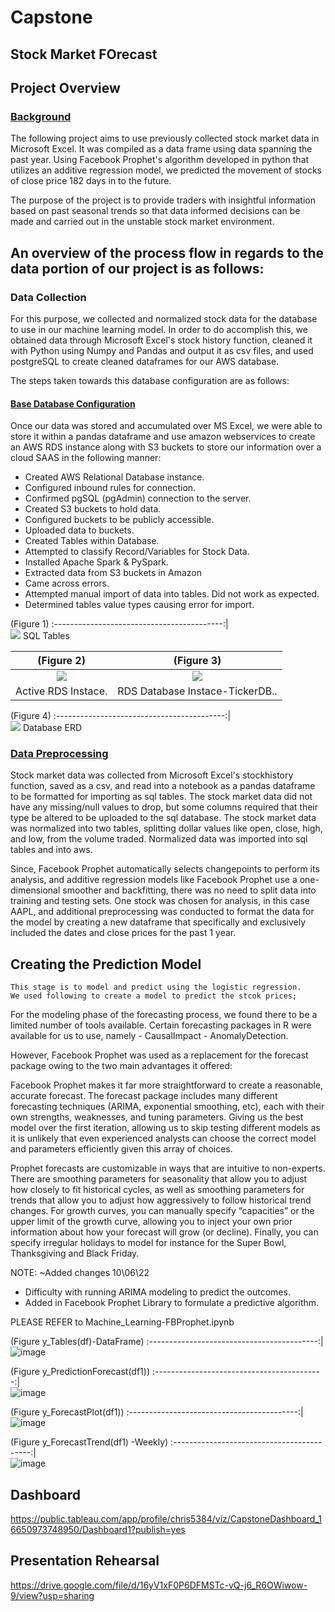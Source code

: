 # Capstone
## Stock Market FOrecast
## Project Overview 
### <ins>Background</ins> 

The following project aims to use previously collected stock market data in Microsoft Excel. It was compiled as a data frame using data spanning the past year. Using Facebook Prophet's algorithm developed in python that utilizes an additive regression model, we predicted the movement of stocks of close price 182 days in to the future.

The purpose of the project is to provide traders with insightful information based on past seasonal trends so that data informed decisions can be made and carried out in the unstable stock market environment.

## An overview of the process flow in regards to the data portion of our project is as follows:

### Data Collection

For this purpose, we collected and normalized stock data for the database to use in our machine learning model. In order to do accomplish this, we obtained data through Microsoft Excel's stock history function, cleaned it with Python using Numpy and Pandas and output it as csv files, and used postgreSQL to create cleaned dataframes for our AWS database.

The steps taken towards this database configuration are as follows:

#### <ins>Base Database Configuration</ins>
Once our data was stored and accumulated over MS Excel, we were able to store it within a pandas dataframe and use amazon webservices to create an AWS RDS instance along with S3 buckets to store our information over a cloud SAAS in the following manner:

- Created AWS Relational Database instance.
- Configured inbound rules for connection.
- Confirmed pgSQL (pgAdmin) connection to the server.
- Created S3 buckets to hold data.
- Configured buckets to be publicly accessible.
- Uploaded data to buckets.
- Created Tables within Database.
- Attempted to classify Record/Variables for Stock Data.
- Installed Apache Spark & PySpark.
- Extracted data from S3 buckets in Amazon
- Came across errors.
- Attempted manual import of data into tables. Did not work as expected.
- Determined tables value types causing error for import.

<p align="center">

(Figure 1) 
:------------------------------------------:|	
![](https://github.com/sannansaleem/capstone/blob/main/Database%20Configuration/Tables%20within%20Database.png)
SQL Tables

</p>

<p align="center">

(Figure 2) | (Figure 3)
:------------------------------------------:| :-------------------------------------:	
![](https://github.com/sannansaleem/capstone/blob/main/Database%20Configuration/Active%20RDS%20Instance.png) | ![](https://github.com/sannansaleem/capstone/blob/main/Database%20Configuration/RDS%20Database%20Instance-TickerDB%20.png)
Active RDS Instace.  | RDS Database Instace-TickerDB..

</p>

<p align="center">

(Figure 4) 
:------------------------------------------:|	
![](https://github.com/sannansaleem/capstone/blob/main/Images/TwitterERD.png)
Database ERD

</p>

### <ins>Data Preprocessing</ins>

Stock market data was collected from Microsoft Excel's stockhistory function, saved as a csv, and read into a notebook as a pandas dataframe to be formatted for importing as sql tables. The stock market data did not have any missing/null values to drop, but some columns required that their type be altered to be uploaded to the sql database. The stock market data was normalized into two tables, splitting dollar values like open, close, high, and low, from the volume traded. Normalized data was imported into sql tables and into aws.

Since, Facebook Prophet automatically selects changepoints to perform its analysis, and additive regression models like Facebook Prophet use a one-dimensional smoother and backfitting, there was no need to split data into training and testing sets. One stock was chosen for analysis, in this case AAPL, and additional preprocessing was conducted to format the data for the model by creating a new dataframe that specifically and exclusively included the dates and close prices for the past 1 year.	
	
	
## Creating the Prediction Model
	This stage is to model and predict using the logistic regression.
	We used following to create a model to predict the stcok prices;

For the modeling phase of the forecasting process, we found there to be a limited number of tools available. Certain forecasting packages in R were available for us to use, namely 
	- CausalImpact 
	- AnomalyDetection.

However, Facebook Prophet was used as a replacement for the forecast package owing to the two main advantages it offered:

Facebook Prophet makes it far more straightforward to create a reasonable, accurate forecast. The forecast package includes many different forecasting techniques (ARIMA, exponential smoothing, etc), each with their own strengths, weaknesses, and tuning parameters. Giving us the best model over the first iteration, allowing us to skip testing different models as it is unlikely that even experienced analysts can choose the correct model and parameters efficiently given this array of choices.

Prophet forecasts are customizable in ways that are intuitive to non-experts. There are smoothing parameters for seasonality that allow you to adjust how closely to fit historical cycles, as well as smoothing parameters for trends that allow you to adjust how aggressively to follow historical trend changes. For growth curves, you can manually specify “capacities” or the upper limit of the growth curve, allowing you to inject your own prior information about how your forecast will grow (or decline). Finally, you can specify irregular holidays to model for instance for the Super Bowl, Thanksgiving and Black Friday.


NOTE:
~Added changes 10\06\22
- Difficulty with running ARIMA modeling to predict the outcomes.
- Added in Facebook Prophet Library to formulate a predictive algorithm.

PLEASE REFER to Machine_Learning-FBProphet.ipynb

(Figure y_Tables(df)-DataFrame)
:------------------------------------------:|	
![image](https://user-images.githubusercontent.com/104602949/194448156-f39ab25e-7c15-49fb-acda-0784d3d70534.png)

(Figure y_PredictionForecast(df1))
:------------------------------------------:|	
![image](https://user-images.githubusercontent.com/104602949/194448463-1b58b7e1-6196-4c09-a7ea-46aa627efc59.png)

(Figure y_ForecastPlot(df1))
:------------------------------------------:|	
![image](https://user-images.githubusercontent.com/104602949/194448552-60cedd73-db5b-4b58-9e33-951e91daa361.png)

(Figure y_ForecastTrend(df1) -Weekly)
:------------------------------------------:|	
![image](https://user-images.githubusercontent.com/104602949/194448691-99e67c35-93cc-460d-8191-e8c0cc4bb24b.png)


## Dashboard
https://public.tableau.com/app/profile/chris5384/viz/CapstoneDashboard_16650973748950/Dashboard1?publish=yes
## Presentation Rehearsal
https://drive.google.com/file/d/16yV1xF0P6DFMSTc-vQ-j6_R6OWiwow-9/view?usp=sharing
